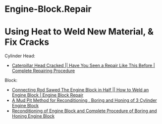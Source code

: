 # Engine-Block.Repair

# Using Heat to Weld New Material, & Fix Cracks
Cylinder Head:
- [Caterpillar Head Cracked || Have You Seen a Repair Like This Before | Complete Repairing Procedure](https://youtu.be/mB7_03m2AC4)

Block:
- [Connecting Rod Sawed The Engine Block in Half || How to Weld an Engine Block | Engine Block Repair](https://youtu.be/kUzTuToTzVQ)
- [A Mud Pit Method for Reconditioning , Boring and Honing of 3 Cylinder Engine Block](https://youtu.be/oc-Y7bPSw-w)
- [Reconditioning of Engine Block and Complete Procedure of Boring and Honing Engine Block](https://youtu.be/IzR9SKD92fY)
